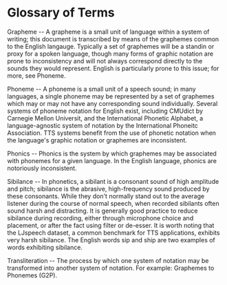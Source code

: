 # Glossary of Terms

Grapheme -- A grapheme is a small unit of language within a system of writing; this document is transcribed by means of the graphemes common to the English langauge. Typically a set of graphemes will be a standin or proxy for a spoken language, though many forms of graphic notation are prone to inconsistency and will not always correspond directly to the sounds they would represent. English is particularly prone to this issue; for more, see Phoneme.

Phoneme -- A phoneme is a small unit of a speech sound; in many languages, a single phoneme may be represented by a set of graphemes which may or may not have any corresponding sound individually. Several systems of phoneme notation for English exist, including CMUdict by Carnegie Mellon Universit, and the International Phonetic Alphabet, a language-agnostic system of notation by the International Phoneitc Association. TTS systems benefit from the use of phonetic notation when the language's graphic notation or graphemes are inconsistent.

Phonics -- Phonics is the system by which graphemes may be associated with phonemes for a given language. In the English language, phonics are notoriously inconsistent.

Sibilance -- In phonetics, a sibilant is a consonant sound of high amplitude and pitch; sibilance is the abrasive, high-frequency sound produced by these consonants. While they don't normally stand out to the average listener during the course of normal speech, when recorded sibilants often sound harsh and distracting. It is generally good practice to reduce sibilance during recording, either through microphone choice and placement, or after the fact using filter or de-esser. It is worth noting that the LJspeech dataset, a common benchmark for TTS applications, exhibits very harsh sibilance. The English words sip and ship are two examples of words exhibiting sibilance.

Transliteration -- The process by which one system of notation may be transformed into another system of notation. For example: Graphemes to Phonemes (G2P).
